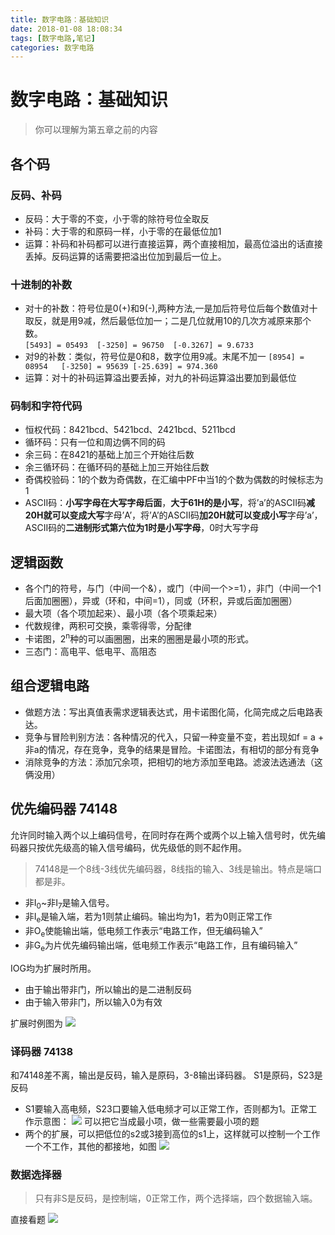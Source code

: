 ```yaml
---
title: 数字电路：基础知识
date: 2018-01-08 18:08:34
tags: [数字电路,笔记]
categories: 数字电路
---
```



# 数字电路：基础知识
> 你可以理解为第五章之前的内容

## 各个码
### 反码、补码
* 反码：大于零的不变，小于零的除符号位全取反
* 补码：大于零的和原码一样，小于零的在最低位加1
* 运算：补码和补码都可以进行直接运算，两个直接相加，最高位溢出的话直接丢掉。反码运算的话需要把溢出位加到最后一位上。

### 十进制的补数
* 对十的补数：符号位是0(+)和9(-),两种方法,一是加后符号位后每个数值对十取反，就是用9减，然后最低位加一；二是几位就用10的几次方减原来那个数。  
`[5493] = 05493  [-3250] = 96750  [-0.3267] = 9.6733`
* 对9的补数：类似，符号位是0和8，数字位用9减。末尾不加一
`[8954] = 08954   [-3250] = 95639 [-25.639] = 974.360`  
* 运算：对十的补码运算溢出要丢掉，对九的补码运算溢出要加到最低位

### 码制和字符代码
* 恒权代码：8421bcd、5421bcd、2421bcd、5211bcd
* 循环码：只有一位和周边俩不同的码
* 余三码：在8421的基础上加三个开始往后数
* 余三循环码：在循环码的基础上加三开始往后数
* 奇偶校验码：1的个数为奇偶数，在汇编中PF中当1的个数为偶数的时候标志为1
* ASCII码：**小写字母在大写字母后面**，**大于61H的是小写**，将’a’的ASCII码**减20H就可以变成大写**字母’A’，将’A’的ASCII码**加20H就可以变成小写**字母’a’，ASCII码的**二进制形式第六位为1时是小写字母**，0时大写字母

## 逻辑函数
* 各个门的符号，与门（中间一个&），或门（中间一个>=1），非门（中间一个1后面加圈圈），异或（环和，中间=1），同或（环积，异或后面加圈圈）
* 最大项（各个项加起来）、最小项（各个项乘起来）
* 代数规律，两积可交换，乘零得零，分配律
* 卡诺图，2<sup>n</sup>种的可以画圈圈，出来的圈圈是最小项的形式。
* 三态门：高电平、低电平、高阻态

## 组合逻辑电路
* 做题方法：写出真值表需求逻辑表达式，用卡诺图化简，化简完成之后电路表达。
* 竞争与冒险判别方法：各种情况的代入，只留一种变量不变，若出现如f = a + 非a的情况，存在竞争，竞争的结果是冒险。卡诺图法，有相切的部分有竞争
* 消除竞争的方法：添加冗余项，把相切的地方添加至电路。滤波法选通法（这俩没用）

## 优先编码器 74148
允许同时输入两个以上编码信号，在同时存在两个或两个以上输入信号时，优先编码器只按优先级高的输入信号编码，优先级低的则不起作用。
> 74148是一个8线-3线优先编码器，8线指的输入、3线是输出。特点是端口都是非。

* 非I<sub>0</sub>~非I<sub>7</sub>是输入信号。  
* 非I<sub>e</sub>是输入端，若为1则禁止编码。输出均为1，若为0则正常工作  
* 非O<sub>e</sub>使能输出端，低电频工作表示“电路工作，但无编码输入”  
* 非G<sub>e</sub>为片优先编码输出端，低电频工作表示“电路工作，且有编码输入”  


IOG均为扩展时所用。   

* 由于输出带非门，所以输出的是二进制反码
* 由于输入带非门，所以输入0为有效

扩展时例图为
![](a.png)


### 译码器 74138
和74148差不离，输出是反码，输入是原码，3-8输出译码器。  S1是原码，S23是反码
* S1要输入高电频，S23口要输入低电频才可以正常工作，否则都为1。正常工作示意图：
![](b.png)
可以把它当成最小项，做一些需要最小项的题  
* 两个的扩展，可以把低位的s2或3接到高位的s1上，这样就可以控制一个工作一个不工作，其他的都接地，如图
![](c.png)

### 数据选择器
> 只有非S是反码，是控制端，0正常工作，两个选择端，四个数据输入端。

直接看题
![](d.png)




















